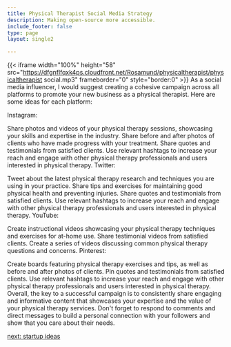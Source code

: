 ```yaml
---
title: Physical Therapist Social Media Strategy
description: Making open-source more accessible.
include_footer: false
type: page
layout: single2

---
```


{{< iframe width="100%" height="58" src="https://dfgnflfqxk4ps.cloudfront.net/Rosamund/physicaltherapist/physicaltherapist social.mp3" frameborder="0" style="border:0" >}}
As a social media influencer, I would suggest creating a cohesive campaign across all platforms to promote your new business as a physical therapist. Here are some ideas for each platform:

Instagram:

Share photos and videos of your physical therapy sessions, showcasing your skills and expertise in the industry.
Share before and after photos of clients who have made progress with your treatment.
Share quotes and testimonials from satisfied clients.
Use relevant hashtags to increase your reach and engage with other physical therapy professionals and users interested in physical therapy.
Twitter:

Tweet about the latest physical therapy research and techniques you are using in your practice.
Share tips and exercises for maintaining good physical health and preventing injuries.
Share quotes and testimonials from satisfied clients.
Use relevant hashtags to increase your reach and engage with other physical therapy professionals and users interested in physical therapy.
YouTube:

Create instructional videos showcasing your physical therapy techniques and exercises for at-home use.
Share testimonial videos from satisfied clients.
Create a series of videos discussing common physical therapy questions and concerns.
Pinterest:

Create boards featuring physical therapy exercises and tips, as well as before and after photos of clients.
Pin quotes and testimonials from satisfied clients.
Use relevant hashtags to increase your reach and engage with other physical therapy professionals and users interested in physical therapy.
Overall, the key to a successful campaign is to consistently share engaging and informative content that showcases your expertise and the value of your physical therapy services. Don't forget to respond to comments and direct messages to build a personal connection with your followers and show that you care about their needs.


<a href="https://workdojos.com/physicaltherapist/startup">next: startup ideas</a>
